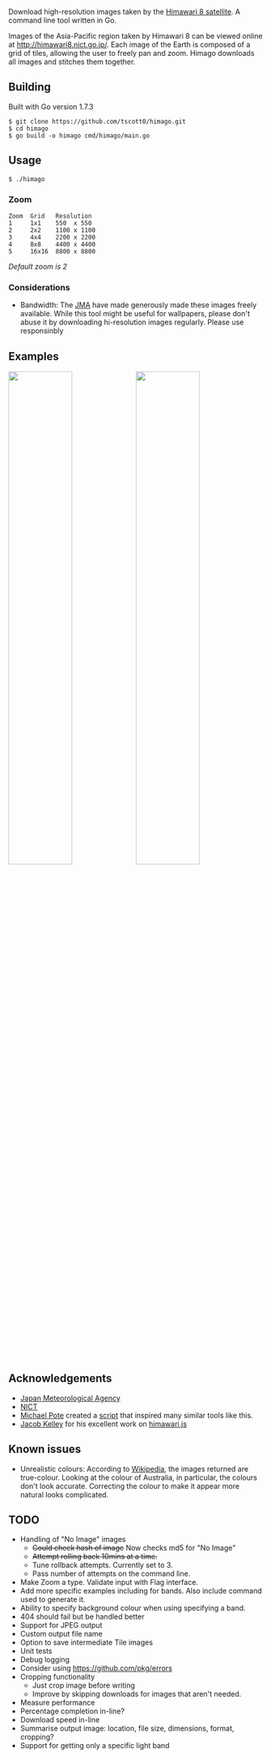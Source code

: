 Download high-resolution images taken by the [Himawari 8 satellite](https://en.wikipedia.org/wiki/Himawari_8). A command line tool written in Go.

Images of the Asia-Pacific region taken by Himawari 8 can be viewed online at http://himawari8.nict.go.jp/. Each image of the Earth is composed of a grid of tiles, allowing the user to freely pan and zoom. Himago downloads all images and stitches them together.

## Building

Built with Go version 1.7.3

```
$ git clone https://github.com/tscott0/himago.git 
$ cd himago
$ go build -o himago cmd/himago/main.go
```

## Usage

```
$ ./himago
```
### Zoom
```
Zoom  Grid   Resolution
1     1x1    550  x 550
2     2x2    1100 x 1100
3     4x4    2200 x 2200
4     8x8    4400 x 4400
5     16x16  8800 x 8800
```
*Default zoom is 2*

### Considerations
* Bandwidth: The [JMA](https://en.wikipedia.org/wiki/Japan_Meteorological_Agency) have made generously made these images freely available. While this tool might be useful for wallpapers, please don't abuse it by downloading hi-resolution images regularly. Please use responsinbly

## Examples
<img src="http://i.imgur.com/w8dfDX5.jpg" width="50%"><img src="http://i.imgur.com/G5dK3YD.png" width="50%">

## Acknowledgements
* [Japan Meteorological Agency](https://en.wikipedia.org/wiki/Japan_Meteorological_Agency)
* [NICT](https://www.nict.go.jp/en/about/)
* [Michael Pote](https://github.com/MichaelPote) created a [script](https://gist.github.com/MichaelPote/92fa6e65eacf26219022) that inspired many similar tools like this.
* [Jacob Kelley](https://github.com/jakiestfu) for his excellent work on [himawari.js](https://github.com/jakiestfu/himawari.js)

## Known issues
* Unrealistic colours: According to [Wikipedia](https://en.wikipedia.org/wiki/Himawari_8), the images returned are true-colour. Looking at the colour of Australia, in particular, the colours don't look accurate. Correcting the colour to make it appear more natural looks complicated.

## TODO
* Handling of "No Image" images
  * ~~Could check hash of image~~ Now checks md5 for "No Image"
  * ~~Attempt rolling back 10mins at a time.~~
  * Tune rollback attempts. Currently set to 3.
  * Pass number of attempts on the command line.
* Make Zoom a type. Validate input with Flag interface.
* Add more specific examples including for bands. Also include command used to generate it.
* Ability to specify background colour when using specifying a band.
* 404 should fail but be handled better
* Support for JPEG output
* Custom output file name
* Option to save intermediate Tile images
* Unit tests
* Debug logging
* Consider using https://github.com/pkg/errors
* Cropping functionality
  * Just crop image before writing
  * Improve by skipping downloads for images that aren't needed.
* Measure performance
* Percentage completion in-line?
* Download speed in-line
* Summarise output image: location, file size, dimensions, format, cropping?
* Support for getting only a specific light band
